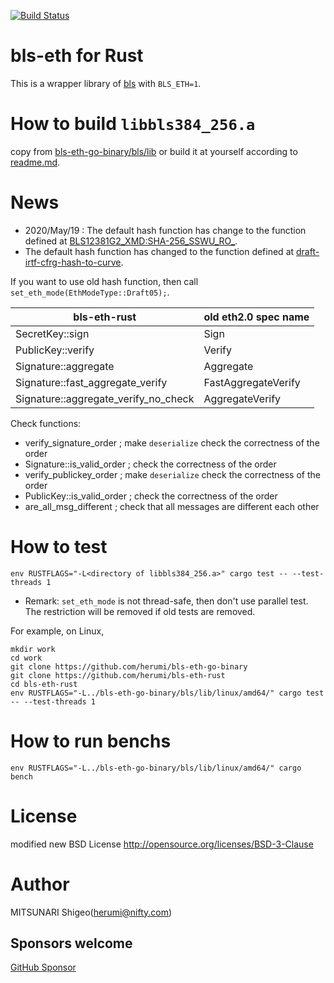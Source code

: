 [![Build Status](https://travis-ci.org/herumi/bls-eth-rust.png)](https://travis-ci.org/herumi/bls-eth-rust)
# bls-eth for Rust

This is a wrapper library of [bls](https://github.com/herumi/bls/) with `BLS_ETH=1`.

# How to build `libbls384_256.a`

copy from [bls-eth-go-binary/bls/lib](https://github.com/herumi/bls-eth-go-binary/tree/master/bls/lib) or build it at yourself according to [readme.md](https://github.com/herumi/bls-eth-go-binary#how-to-build-the-static-binary).

# News
- 2020/May/19 : The default hash function has change to the function defined at [BLS12381G2_XMD:SHA-256_SSWU_RO_](https://www.ietf.org/id/draft-irtf-cfrg-hash-to-curve-07.html#name-bls12381g2_xmdsha-256_sswu_).
- The default hash function has changed to the function defined at [draft-irtf-cfrg-hash-to-curve](https://cfrg.github.io/draft-irtf-cfrg-hash-to-curve/draft-irtf-cfrg-hash-to-curve.txt).

If you want to use old hash function, then call `set_eth_mode(EthModeType::Draft05);`.

bls-eth-rust | old eth2.0 spec name|
------|-----------------|
SecretKey::sign|Sign|
PublicKey::verify|Verify|
Signature::aggregate|Aggregate|
Signature::fast_aggregate_verify|FastAggregateVerify|
Signature::aggregate_verify_no_check|AggregateVerify|

Check functions:
- verify_signature_order ; make `deserialize` check the correctness of the order
- Signature::is_valid_order ; check the correctness of the order
- verify_publickey_order ; make `deserialize` check the correctness of the order
- PublicKey::is_valid_order ; check the correctness of the order
- are_all_msg_different ; check that all messages are different each other
# How to test

```
env RUSTFLAGS="-L<directory of libbls384_256.a>" cargo test -- --test-threads 1
```
- Remark: `set_eth_mode` is not thread-safe, then don't use parallel test.
The restriction will be removed if old tests are removed.

For example, on Linux,

```
mkdir work
cd work
git clone https://github.com/herumi/bls-eth-go-binary
git clone https://github.com/herumi/bls-eth-rust
cd bls-eth-rust
env RUSTFLAGS="-L../bls-eth-go-binary/bls/lib/linux/amd64/" cargo test -- --test-threads 1
```

# How to run benchs

```
env RUSTFLAGS="-L../bls-eth-go-binary/bls/lib/linux/amd64/" cargo bench
```

# License

modified new BSD License
http://opensource.org/licenses/BSD-3-Clause

# Author

MITSUNARI Shigeo(herumi@nifty.com)

## Sponsors welcome
[GitHub Sponsor](https://github.com/sponsors/herumi)
